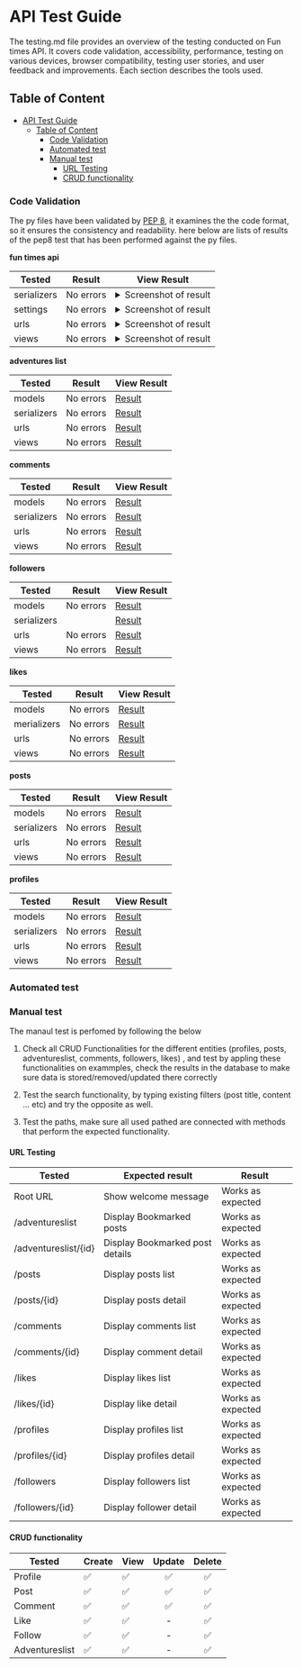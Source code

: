 # API Test Guide

The testing.md file provides an overview of the testing conducted on Fun times API. 
It covers code validation, accessibility, performance, testing on various devices, browser compatibility, testing user stories, and user feedback and improvements. 
Each section describes the tools used.

## Table of Content

- [API Test Guide](#api-test-guide)
  - [Table of Content](#table-of-content)
    - [Code Validation](#code-validation)
    - [Automated test](#automated-test)
    - [Manual test](#manual-test)
      - [URL Testing](#url-testing)
      - [CRUD functionality](#crud-functionality)

### Code Validation

The py files have been validated by [PEP 8](https://pep8ci.herokuapp.com/), 
it examines the the code format, so it ensures the consistency and readability.
here below are lists of results of the pep8 test that has been performed against the py files.

**fun times api**

| **Tested** | **Result** | **View Result** 
--- | --- | --- 
|serializers|No errors|<details><summary>Screenshot of result</summary>![Result](https://res.cloudinary.com/nazek/image/upload/v1696695101/fun_times_api-_serializer_sfxlqw.png)</details>
|settings|No errors|<details><summary>Screenshot of result</summary>![Result](https://res.cloudinary.com/nazek/image/upload/v1696695101/fun_times_api_-_setting_movbvv.png)</details>
|urls|No errors|<details><summary>Screenshot of result</summary>![Result](https://res.cloudinary.com/nazek/image/upload/v1696695101/fun_times_api_-_urls_aktyqs.png)</details>
|views|No errors|<details><summary>Screenshot of result</summary>![Result](https://res.cloudinary.com/nazek/image/upload/v1696695101/fun_times_api_-_views_a1alyh.png)</details>

**adventures list**

| **Tested** | **Result** | **View Result** 
--- | --- | --- 
|models|No errors|[Result](https://res.cloudinary.com/nazek/image/upload/v1696695637/adventures_-_model_yqhwse.png)
|serializers|No errors|[Result](https://res.cloudinary.com/nazek/image/upload/v1696695637/adventures_-_serializer_klvglg.png)
|urls|No errors|[Result](https://res.cloudinary.com/nazek/image/upload/v1696695636/adventures_-_url_yrlhhw.png)
|views|No errors|[Result](https://res.cloudinary.com/nazek/image/upload/v1696695637/adventures_-_view_vipxeu.png)

**comments**

| **Tested** | **Result** | **View Result**
--- | --- | --- 
|models|No errors|[Result](https://res.cloudinary.com/nazek/image/upload/v1696695923/comments_-_model_t6buet.png)
|serializers|No errors|[Result](https://res.cloudinary.com/nazek/image/upload/v1696695922/comments_serializers_qzztmk.png)
|urls|No errors|[Result](https://res.cloudinary.com/nazek/image/upload/v1696695922/commants_urls_ou2kg1.png)
|views|No errors|[Result](https://res.cloudinary.com/nazek/image/upload/v1696695923/coments_-_views_bm0fyy.png)

**followers**

| **Tested** | **Result** | **View Result** 
--- | --- | --- 
|models|No errors|[Result](https://res.cloudinary.com/nazek/image/upload/v1696696186/followers_-_model_xrb8cq.png)
|serializers||[Result](https://res.cloudinary.com/nazek/image/upload/v1696696186/followers_-_serializer_fp8io9.png)
|urls|No errors|[Result](https://res.cloudinary.com/nazek/image/upload/v1696696185/followers_-_url_cwt7dl.png)
|views|No errors|[Result](https://res.cloudinary.com/nazek/image/upload/v1696696185/followers_-_views_pakwsq.png)

**likes**

| **Tested** | **Result** | **View Result** 
--- | --- | --- 
|models|No errors|[Result](https://res.cloudinary.com/nazek/image/upload/v1696696398/likes_-_model_f7gcbo.png)
|merializers|No errors|[Result](https://res.cloudinary.com/nazek/image/upload/v1696696398/likes_-_serializers_igviwj.png)
|urls|No errors|[Result](https://res.cloudinary.com/nazek/image/upload/v1696696398/likes_-_urls_us6lwz.png)
|views|No errors|[Result](https://res.cloudinary.com/nazek/image/upload/v1696696398/likes_-_views_v06bys.png)

**posts**

| **Tested** | **Result** | **View Result**
--- | --- | --- 
|models|No errors|[Result](https://res.cloudinary.com/nazek/image/upload/v1696696633/posts_-_model_wmbitz.png)
|serializers|No errors|[Result](https://res.cloudinary.com/nazek/image/upload/v1696696632/posts_-_serializers_sogtbn.png)
|urls|No errors|[Result](https://res.cloudinary.com/nazek/image/upload/v1696696632/posts_-_url_yorx14.png)
|views|No errors|[Result](https://res.cloudinary.com/nazek/image/upload/v1696696632/posts_-_views_swftlr.png)

**profiles**

| **Tested** | **Result** | **View Result** 
--- | --- | --- 
|models|No errors|[Result](https://res.cloudinary.com/nazek/image/upload/v1696696974/profiles_-_model_zy9jis.png)
|serializers|No errors|[Result](https://res.cloudinary.com/nazek/image/upload/v1696696974/profiles_-_serializer_isou49.png)
|urls|No errors|[Result](https://res.cloudinary.com/nazek/image/upload/v1696696974/profiles_-_url_xisqko.png)
|views|No errors|[Result](https://res.cloudinary.com/nazek/image/upload/v1696696974/profiles_-_views_dbpwed.png)


### Automated test

### Manual test

The manaul test is perfomed by following the below


1. Check all CRUD Functionalities for the different entities (profiles, posts, adventureslist, comments, followers, likes) , and test by appling these functionalities on exammples, check the results in the database to make sure data is stored/removed/updated there correctly 

2. Test the search functionality, by typing existing filters (post title, content ... etc) and try the opposite as well.
3. Test the paths, make sure all used pathed are connected with methods that perform the expected functionality.

#### URL Testing

| **Tested** | **Expected result** | **Result** 
--- | --- | --- 
|Root URL|Show welcome message|Works as expected
|/adventureslist|Display Bookmarked posts |Works as expected
|/adventureslist/{id}|Display Bookmarked post details|Works as expected
|/posts|Display posts list |Works as expected
|/posts/{id}|Display posts detail|Works as expected
|/comments|Display comments list |Works as expected
|/comments/{id}|Display comment detail|Works as expected
|/likes|Display likes list |Works as expected
|/likes/{id}|Display like detail|Works as expected
|/profiles|Display profiles list |Works as expected
|/profiles/{id}|Display profiles detail|Works as expected
|/followers|Display followers list |Works as expected
|/followers/{id}|Display follower detail|Works as expected


#### CRUD functionality

| **Tested** | **Create** | **View** | **Update** | **Delete** |
--- | --- | --- | :---:| :---:
|Profile|:white_check_mark:|:white_check_mark:|:white_check_mark:|:white_check_mark:
|Post|:white_check_mark:|:white_check_mark:|:white_check_mark:|:white_check_mark:
|Comment|:white_check_mark:|:white_check_mark:|:white_check_mark:|:white_check_mark:
|Like|:white_check_mark:|:white_check_mark:|-|:white_check_mark:
|Follow|:white_check_mark:|:white_check_mark:|-|:white_check_mark:
|Adventureslist|:white_check_mark:|:white_check_mark:|-|:white_check_mark:



